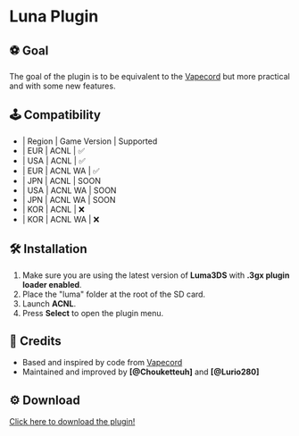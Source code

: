 # Luna Plugin

## ⚽ Goal

The goal of the plugin is to be equivalent to the [Vapecord](https://github.com/RedShyGuy/Vapecord-ACNL-Plugin) but more practical and with some new features.

## 🕹️ Compatibility
- | Region | Game Version | Supported 
- | EUR    | ACNL         | ✅
- | USA    | ACNL         | ✅
- | EUR    | ACNL WA      | ✅
- | JPN    | ACNL         | SOON
- | USA    | ACNL WA      | SOON
- | JPN    | ACNL WA      | SOON
- | KOR    | ACNL         | ❌
- | KOR    | ACNL WA      | ❌

## 🛠️ Installation

1. Make sure you are using the latest version of **Luma3DS** with **.3gx plugin loader enabled**.
2. Place the "luma" folder at the root of the SD card.
3. Launch **ACNL**.
4. Press **Select** to open the plugin menu.

 
## 🧱 Credits

- Based and inspired by code from [Vapecord](https://github.com/RedShyGuy/Vapecord-ACNL-Plugin)
- Maintained and improved by **[@Chouketteuh]** and **[@Lurio280]**

## ⚙️ Download
[Click here to download the plugin!](https://github.com/Chouketteuh/Luna-Plugin/releases)
